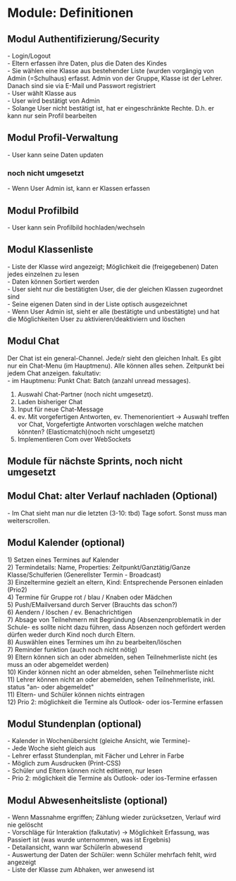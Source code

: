<h1>Module: Definitionen</h1>

<h2>Modul Authentifizierung/Security</h2>
- Login/Logout<br>
- Eltern erfassen ihre Daten, plus die Daten des Kindes<br>
- Sie wählen eine Klasse aus bestehender Liste (wurden vorgängig von Admin (=Schulhaus) erfasst. Admin von der Gruppe, Klasse ist der Lehrer.<br>
Danach sind sie via E-Mail und Passwort registriert<br>
- User wählt Klasse aus<br>
- User wird bestätigt von Admin<br>
- Solange User nicht bestätigt ist, hat er eingeschränkte Rechte. D.h. er kann  nur sein Profil bearbeiten<br>

<h2>Modul Profil-Verwaltung</h2>
- User kann seine Daten updaten<br>

<h3>noch nicht umgesetzt</h3>
- Wenn User Admin ist, kann er Klassen erfassen <br>

<h2>Modul Profilbild</h2>
- User kann sein Profilbild hochladen/wechseln<br>

<h2>Modul Klassenliste</h2>
- Liste der Klasse wird angezeigt; Möglichkeit die (freigegebenen) Daten jedes einzelnen zu lesen<br>
- Daten können Sortiert werden<br>
- User sieht nur die bestätigten User, die der gleichen Klassen zugeordnet sind<br>
- Seine eigenen Daten sind in der Liste optisch ausgezeichnet<br>
- Wenn User Admin ist, sieht er alle (bestätigte und unbestätigte) und hat die Möglichkeiten User zu aktivieren/deaktiviern und löschen<br>

<h2>Modul Chat</h2>
Der Chat ist ein general-Channel. Jede/r sieht den gleichen Inhalt. Es gibt nur ein Chat-Menu (im Hauptmenu). 
Alle können alles sehen.
Zeitpunkt bei jedem Chat anzeigen.
fakultativ: <br>
- im Hauptmenu: Punkt Chat: Batch (anzahl unread messages). <br>

1) Auswahl Chat-Partner (noch nicht umgesetzt).
2) Laden bisheriger Chat
3) Input für neue Chat-Message
4) ev. Mit vorgefertigen Antworten, ev. Themenorientiert -> Auswahl treffen vor Chat, Vorgefertigte Antworten vorschlagen welche matchen könnten? (Elasticmatch)(noch nicht umgesetzt)
5) Implementieren Com over WebSockets



<h2>Module für nächste Sprints, noch nicht umgesetzt</h2>

<h2>Modul Chat: alter Verlauf nachladen (Optional)</h2>
- Im Chat sieht man nur die letzten (3-10: tbd) Tage sofort. Sonst muss man weiterscrollen. 

<h2>Modul Kalender (optional)</h2>
 1) Setzen eines Termines auf Kalender<br>
 2) Termindetails: Name, Properties: Zeitpunkt/Ganztätig/Ganze Klasse/Schulferien (Generellster Termin - Broadcast)<br>
 3) Einzeltermine gezielt an eltern, Kind: Entsprechende Personen einladen (Prio2)<br>
 4) Termine für Gruppe rot / blau / Knaben oder Mädchen<br>
 5) Push/EMailversand durch Server (Brauchts das schon?)<br>
 6) Aendern / löschen / ev. Benachrichtigen<br>
 7) Absage von Teilnehmern mit Begründung (Absenzenproblematik in der Schule- es sollte nicht dazu führen, dass Absenzen noch gefördert werden dürfen weder durch Kind noch durch Eltern.<br>
 8) Auswählen eines Termines um ihn zu bearbeiten/löschen<br>
 7) Reminder funktion (auch noch nicht nötig)<br>
 9) Eltern können sich an oder abmelden, sehen Teilnehmerliste nicht (es muss an oder abgemeldet werden)<br>
 10) Kinder können nicht an oder abmelden, sehen Teilnehmerliste nicht<br>
 11) Lehrer können nicht an oder abemelden, sehen Teilnehmerliste, inkl. status "an- oder abgemeldet"<br>
 11) Eltern- und Schüler können nichts eintragen<br>
 12) Prio 2: möglichkeit die Termine als Outlook- oder ios-Termine erfassen<br>

<h2>Modul Stundenplan (optional)</h2>
- Kalender in Wochenübersicht (gleiche Ansicht, wie Termine)-<br>
- Jede Woche sieht gleich aus<br>
- Lehrer erfasst Stundenplan, mit Fächer und Lehrer in Farbe<br>
- Möglich zum Ausdrucken (Print-CSS)<br>
- Schüler und Eltern können nicht editieren, nur lesen<br>
- Prio 2: möglichkeit die Termine als Outlook- oder ios-Termine erfassen<br>

<h2>Modul Abwesenheitsliste (optional)</h2>
- Wenn Massnahme ergriffen; Zählung wieder zurücksetzen, Verlauf wird nie gelöscht<br>
- Vorschläge für Interaktion (falkutativ) -> Möglichkeit Erfassung, was Passiert ist (was wurde unternommen, was ist Ergebnis)<br>
- Detailansicht, wann war SchülerIn abwesend<br>
- Auswertung der Daten der Schüler: wenn Schüler mehrfach fehlt, wird angezeigt<br>
- Liste der Klasse zum Abhaken, wer anwesend ist<br>
